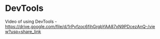 # DevTools

Video of using DevTools - https://drive.google.com/file/d/1rPyfzoc6fihGrgbYAA87xN9PDcezAnQ-/view?usp=share_link
